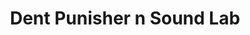---
title: "Dent Punisher n Sound Lab"
url: /el-paso/dent-punisher-n-sound-lab/
shop: Autowerkstatt
---
